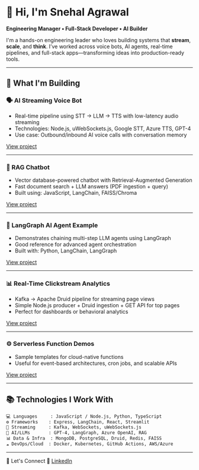 # 👋 Hi, I'm Snehal Agrawal

**Engineering Manager • Full-Stack Developer • AI Builder**

I'm a hands-on engineering leader who loves building systems that **stream**, **scale**, and **think**. I’ve worked across voice bots, AI agents, real-time pipelines, and full-stack apps—transforming ideas into production-ready tools.

---

## 🚀 What I'm Building

### 🗣️ AI Streaming Voice Bot
- Real-time pipeline using STT → LLM → TTS with low-latency audio streaming
- Technologies: Node.js, uWebSockets.js, Google STT, Azure TTS, GPT-4
- Use case: Outbound/inbound AI voice calls with conversation memory

[View project](https://github.com/SnehalAgrawal/ai-streaming-voice-bot)

---

### 🧠 RAG Chatbot
- Vector database-powered chatbot with Retrieval-Augmented Generation
- Fast document search + LLM answers (PDF ingestion + query)
- Built using: JavaScript, LangChain, FAISS/Chroma

[View project](https://github.com/SnehalAgrawal/ai-rag-chat-app)

---

### 🔄 LangGraph AI Agent Example
- Demonstrates chaining multi-step LLM agents using LangGraph
- Good reference for advanced agent orchestration
- Built with: Python, LangChain, LangGraph

[View project](https://github.com/SnehalAgrawal/ai-langchain-langgraph-example)

---

### 📊 Real-Time Clickstream Analytics
- Kafka → Apache Druid pipeline for streaming page views
- Simple Node.js producer + Druid ingestion + GET API for top pages
- Perfect for dashboards or behavioral analytics

[View project](https://github.com/SnehalAgrawal/real-time-analytics-druid-kafka)

---

### ⚙️ Serverless Function Demos
- Sample templates for cloud-native functions
- Useful for event-based architectures, cron jobs, and scalable APIs

[View project](https://github.com/SnehalAgrawal/serverless-functions)

---

## 📚 Technologies I Work With

```txt
💻 Languages     : JavaScript / Node.js, Python, TypeScript
⚙️ Frameworks    : Express, LangChain, React, Streamlit
📡 Streaming     : Kafka, WebSockets, uWebSockets.js
🧠 AI/LLMs       : GPT-4, LangGraph, Azure OpenAI, RAG
📊 Data & Infra  : MongoDB, PostgreSQL, Druid, Redis, FAISS
☁️ DevOps/Cloud  : Docker, Kubernetes, GitHub Actions, AWS/Azure
```

---

💬 Let's Connect
📝 [LinkedIn](https://www.linkedin.com/in/snehal-agrawal-580185b5/)
